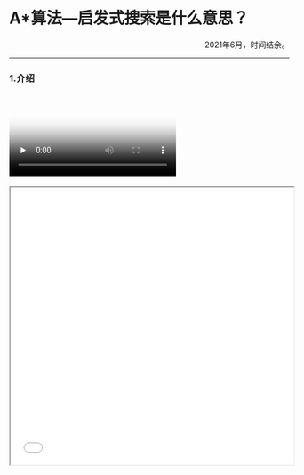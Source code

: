 # A*算法—启发式搜索是什么意思？

<p align="right">2021年6月，时间结余。</p>

---
### 1.介绍

<video id="video" controls="" preload="none" poster="..\pictures\algorithm\greedy.jpg"> <source id="mp4" src="..\videos\1111.mp4" type="video/mp4"> </video>



<iframe height=498 width=510 src="..\videos\1111.mp4">



<img src="..\pictures\algorithm\greedy.jpg">
您的浏览器不支持 video 标签。

<img src="..\pictures\algorithm\greedy1.jpg">
您的浏览器不支持 video 标签。

---

### 附录

1. B站 [从BFS到Dijkstra算法](https://www.bilibili.com/video/BV1ts41157Sy/?spm_id_from=333.788.recommend_more_video.-1)


